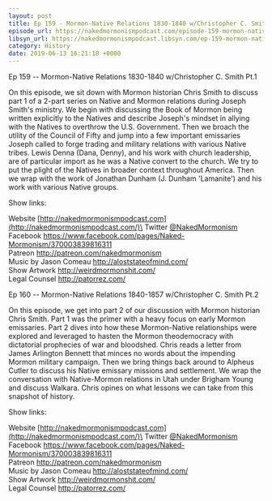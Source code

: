 ```yaml
---
layout: post
title: Ep 159 - Mormon-Native Relations 1830-1840 w/Christopher C. Smith Pt.1
episode_url: https://nakedmormonismpodcast.com/episode-159-mormon-native-relations-1830-1840-wchristopher-c-smith-pt-1/
libsyn_url: https://nakedmormonismpodcast.libsyn.com/ep-159-mormon-native-relations-1830-1840-wchristopher-c-smith-pt1
category: History
date: 2019-06-13 16:21:18 +0000
---
```


Ep 159 -- Mormon-Native Relations 1830-1840 w/Christopher C. Smith Pt.1

On this episode, we sit down with Mormon historian Chris Smith to
discuss part 1 of a 2-part series on Native and Mormon relations during
Joseph Smith's ministry. We begin with discussing the Book of Mormon
being written explicitly to the Natives and describe Joseph's mindset in
allying with the Natives to overthrow the U.S. Government. Then we
broach the utility of the Council of Fifty and jump into a few important
emissaries Joseph called to forge trading and military relations with
various Native tribes. Lewis Denna (Dana, Denny), and his work with
church leadership, are of particular import as he was a Native convert
to the church. We try to put the plight of the Natives in broader
context throughout America. Then we wrap with the work of Jonathan
Dunham (J. Dunham 'Lamanite') and his work with various Native groups.

Show links:

Website [http://nakedmormonismpodcast.com](http://nakedmormonismpodcast.com/)\
Twitter [\@NakedMormonism](https://twitter.com/NakedMormonism)\
Facebook <https://www.facebook.com/pages/Naked-Mormonism/370003839816311>\
Patreon <http://patreon.com/nakedmormonism>\
Music by Jason Comeau <http://aloststateofmind.com/>\
Show Artwork <http://weirdmormonshit.com/>\
Legal Counsel <http://patorrez.com/>

Ep 160 -- Mormon-Native Relations 1840-1857 w/Christopher C. Smith Pt.2

On this episode, we get into part 2 of our discussion with Mormon
historian Chris Smith. Part 1 was the primer with a heavy focus on early
Mormon emissaries. Part 2 dives into how these Mormon-Native
relationships were explored and leveraged to hasten the Mormon
theodemocracy with dictatorial prophecies of war and bloodshed. Chris
reads a letter from James Arlington Bennett that minces no words about
the impending Mormon military campaign. Then we bring things back around
to Alpheus Cutler to discuss his Native emissary missions and
settlement. We wrap the conversation with Native-Mormon relations in
Utah under Brigham Young and discuss Walkara. Chris opines on what
lessons we can take from this snapshot of history.

Show links:

Website [http://nakedmormonismpodcast.com](http://nakedmormonismpodcast.com/)\
Twitter [\@NakedMormonism](https://twitter.com/NakedMormonism)\
Facebook <https://www.facebook.com/pages/Naked-Mormonism/370003839816311>\
Patreon <http://patreon.com/nakedmormonism>\
Music by Jason Comeau <http://aloststateofmind.com/>\
Show Artwork <http://weirdmormonshit.com/>\
Legal Counsel <http://patorrez.com/>
